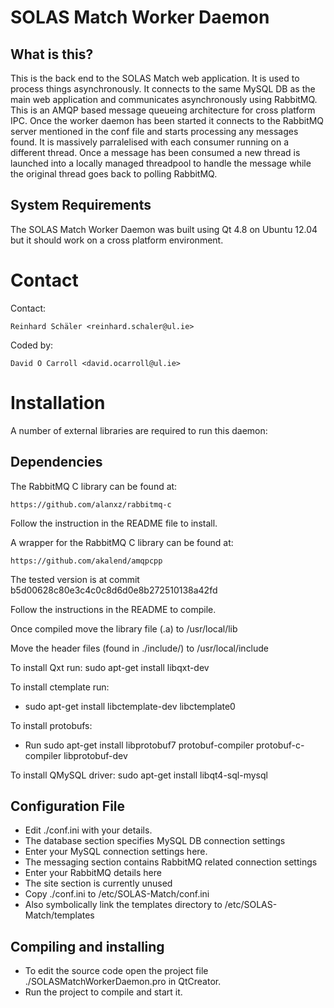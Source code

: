 SOLAS Match Worker Daemon
============================

## What is this?

This is the back end to the SOLAS Match web application. It is used
to process things asynchronously. It connects to the same MySQL DB 
as the main web application and communicates asynchronously using
RabbitMQ. This is an AMQP based message queueing architecture for
cross platform IPC. Once the worker daemon has been started it
connects to the RabbitMQ server mentioned in the conf file and starts
processing any messages found. It is massively parralelised with each
consumer running on a different thread. Once a message has been 
consumed a new thread is launched into a locally managed threadpool
to handle the message while the original thread goes back to polling
RabbitMQ.

## System Requirements

The SOLAS Match Worker Daemon was built using Qt 4.8 on Ubuntu 12.04
but it should work on a cross platform environment.

# Contact

Contact:

    Reinhard Schäler <reinhard.schaler@ul.ie>
  
Coded by:
    
    David O Carroll <david.ocarroll@ul.ie>

# Installation

A number of external libraries are required to run this daemon:

## Dependencies

The RabbitMQ C library can be found at:

    https://github.com/alanxz/rabbitmq-c

Follow the instruction in the README file to install.

A wrapper for the RabbitMQ C library can be found at:

    https://github.com/akalend/amqpcpp

The tested version is at commit b5d00628c80e3c4c0c8d6d0e8b272510138a42fd

Follow the instructions in the README to compile.

Once compiled move the library file (.a) to /usr/local/lib

Move the header files (found in ./include/) to /usr/local/include

To install Qxt run: sudo apt-get install libqxt-dev

To install ctemplate run:
* sudo apt-get install libctemplate-dev libctemplate0

To install protobufs:
* Run sudo apt-get install libprotobuf7 protobuf-compiler protobuf-c-compiler libprotobuf-dev

To install QMySQL driver:
sudo apt-get install libqt4-sql-mysql



## Configuration File

* Edit ./conf.ini with your details.
* The database section specifies MySQL DB connection settings
* Enter your MySQL connection settings here.
* The messaging section contains RabbitMQ related connection settings
* Enter your RabbitMQ details here
* The site section is currently unused
* Copy ./conf.ini to /etc/SOLAS-Match/conf.ini
* Also symbolically link the templates directory to /etc/SOLAS-Match/templates

## Compiling and installing

* To edit the source code open the project file ./SOLASMatchWorkerDaemon.pro
in QtCreator.
* Run the project to compile and start it. 
